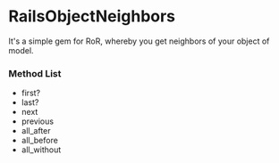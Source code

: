 # RailsObjectNeighbors

It's a simple gem for RoR, whereby you get neighbors of your object of model.

### Method List

- first?
- last?
- next
- previous
- all_after
- all_before
- all_without
